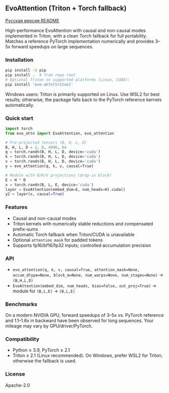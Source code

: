 ## EvoAttention (Triton + Torch fallback)

[Русская версия README](README_RU.md)

High-performance EvoAttention with causal and non-causal modes implemented in Triton, with a clean Torch fallback for full portability. Matches a reference PyTorch implementation numerically and provides 3–5x forward speedups on large sequences.

### Installation

```bash
pip install -U pip
pip install .  # from repo root
# Optional Triton on supported platforms (Linux, CUDA):
pip install 'evo-attn[triton]'
```

Windows users: Triton is primarily supported on Linux. Use WSL2 for best results; otherwise, the package falls back to the PyTorch reference kernels automatically.

### Quick start

```python
import torch
from evo_attn import EvoAttention, evo_attention

# Pre-projected tensors (B, H, L, D)
B, H, L, D = 2, 8, 4096, 64
q = torch.randn(B, H, L, D, device='cuda')
k = torch.randn(B, H, L, D, device='cuda')
v = torch.randn(B, H, L, D, device='cuda')
y = evo_attention(q, k, v, causal=True)

# Module with Q/K/V projections (drop-in block)
E = H * D
x = torch.randn(B, L, E, device='cuda')
layer = EvoAttention(embed_dim=E, num_heads=H).cuda()
y2 = layer(x, causal=True)
```

### Features

- Causal and non-causal modes
- Triton kernels with numerically stable reductions and compensated prefix-sums
- Automatic Torch fallback when Triton/CUDA is unavailable
- Optional `attention_mask` for padded tokens
- Supports fp16/bf16/fp32 inputs; controlled accumulation precision

### API

- `evo_attention(q, k, v, causal=True, attention_mask=None, accum_dtype=None, block_m=None, num_warps=None, num_stages=None)` → `(B,H,L,D)`
- `EvoAttention(embed_dim, num_heads, bias=False, out_proj=True)` → module for `(B,L,E)` → `(B,L,E)`

### Benchmarks

On a modern NVIDIA GPU, forward speedups of 3–5x vs. PyTorch reference and 1.1–1.6x in backward have been observed for long sequences. Your mileage may vary by GPU/driver/PyTorch.

### Compatibility

- Python ≥ 3.9, PyTorch ≥ 2.1
- Triton ≥ 2.1 (Linux recommended). On Windows, prefer WSL2 for Triton; otherwise the fallback is used.

### License

Apache-2.0

